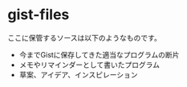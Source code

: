 # gist-files
ここに保管するソースは以下のようなものです。

- 今までGistに保存してきた適当なプログラムの断片
- メモやリマインダーとして書いたプログラム
- 草案、アイデア、インスピレーション
